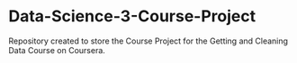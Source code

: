 # Data-Science-3-Course-Project
Repository created to store the Course Project for the Getting and Cleaning Data Course on Coursera.
